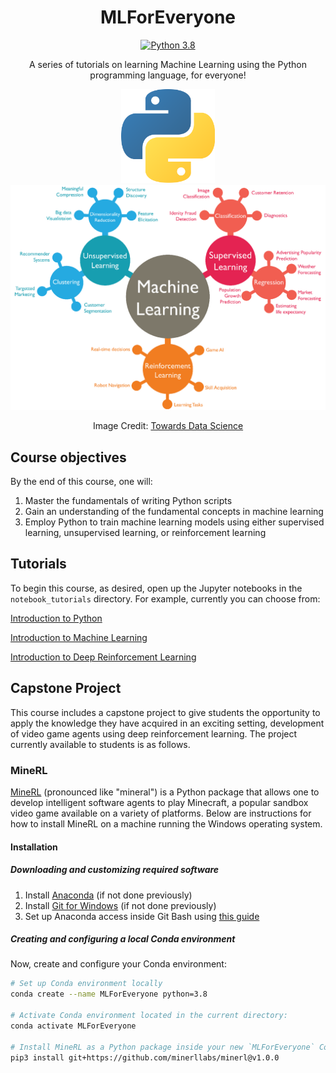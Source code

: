 <div align="center">

# MLForEveryone
[![Python 3.8](https://img.shields.io/badge/python-3.8-blue.svg)](https://www.python.org/downloads/release/python-380/)

A series of tutorials on learning Machine Learning using the Python programming language, for everyone!

<img src="images/python_icon.png" alt="Python Icon" width="150"/>

<img src="images/machine_learning_chart.png" alt="Python Icon" width="1398"/>

Image Credit: [Towards Data Science](https://towardsdatascience.com/machine-learning-algorithms-in-laymans-terms-part-1-d0368d769a7b)

</div>

## Course objectives

By the end of this course, one will:
1. Master the fundamentals of writing Python scripts
2. Gain an understanding of the fundamental concepts in machine learning
3. Employ Python to train machine learning models using either supervised learning, unsupervised learning, or reinforcement learning

## Tutorials

To begin this course, as desired, open up the Jupyter notebooks in the `notebook_tutorials` directory. For example, currently you can choose from:

<a href="https://colab.research.google.com/github/amorehead/MLForEveryone/blob/main/notebook_tutorials/Introduction_to_Python.ipynb" target="_blank">Introduction to Python</a>

<a href="https://colab.research.google.com/github/amorehead/MLForEveryone/blob/main/notebook_tutorials/Introduction_to_Machine_Learning.ipynb" target="_blank">Introduction to Machine Learning</a>

<a href="https://colab.research.google.com/github/amorehead/MLForEveryone/blob/main/notebook_tutorials/Introduction_to_Deep_Reinforcement_Learning.ipynb" target="_blank">Introduction to Deep Reinforcement Learning</a>

## Capstone Project

This course includes a capstone project to give students the opportunity to apply the knowledge they have acquired in an exciting setting, development of video game agents using deep reinforcement learning. The project currently available to students is as follows.

### MineRL

<a href="https://minerl.io/" target="_blank">MineRL</a> (pronounced like "mineral") is a Python package that allows one to develop intelligent software agents to play Minecraft, a popular sandbox video game available on a variety of platforms. Below are instructions for how to install MineRL on a machine running the Windows operating system.

#### Installation

##### Downloading and customizing required software
1. Install <a href="https://www.anaconda.com/" target="_blank">Anaconda</a> (if not done previously)
2. Install <a href="https://www.git-scm.com/" target="_blank">Git for Windows</a> (if not done previously)
3. Set up Anaconda access inside Git Bash using <a href="https://discuss.codecademy.com/t/setting-up-conda-in-git-bash/534473" target="_blank">this guide</a>

##### Creating and configuring a local Conda environment

Now, create and configure your Conda environment:

```bash
# Set up Conda environment locally
conda create --name MLForEveryone python=3.8

# Activate Conda environment located in the current directory:
conda activate MLForEveryone

# Install MineRL as a Python package inside your new `MLForEveryone` Conda environment
pip3 install git+https://github.com/minerllabs/minerl@v1.0.0
```
